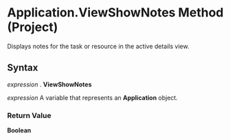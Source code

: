 
# Application.ViewShowNotes Method (Project)

Displays notes for the task or resource in the active details view.


## Syntax

 _expression_ . **ViewShowNotes**

 _expression_ A variable that represents an **Application** object.


### Return Value

 **Boolean**

